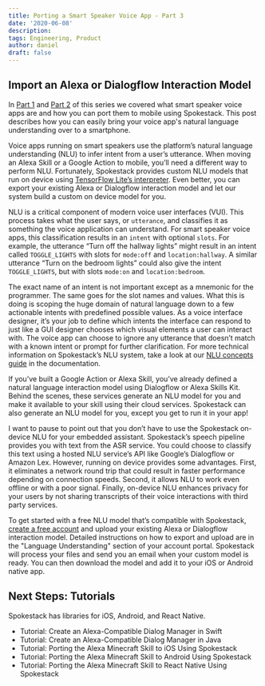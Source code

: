 ```yaml
---
title: Porting a Smart Speaker Voice App - Part 3
date: '2020-06-08'
description:
tags: Engineering, Product
author: daniel
draft: false
---
```


## Import an Alexa or Dialogflow Interaction Model

In [Part 1](/blog/porting-a-smart-speaker-voice-app-to-mobile-part-1) and [Part 2](/blog/porting-a-smart-speaker-voice-app-to-mobile-part-2) of this series we covered what smart speaker voice apps are and how you can port them to mobile using Spokestack. This post describes how you can easily bring your voice app's natural language understanding over to a smartphone.

Voice apps running on smart speakers use the platform’s natural language understanding (NLU) to infer intent from a user’s utterance. When moving an Alexa Skill or a Google Action to mobile, you’ll need a different way to perform NLU. Fortunately, Spokestack provides custom NLU models that run on device using [TensorFlow Lite’s interpreter](https://www.tensorflow.org/lite). Even better, you can export your existing Alexa or Dialogflow interaction model and let our system build a custom on device model for you.

NLU is a critical component of modern voice user interfaces (VUI). This process takes what the user says, or `utterance`, and classifies it as something the voice application can understand. For smart speaker voice apps, this classification results in an `intent` with optional `slots`. For example, the utterance “Turn off the hallway lights” might result in an intent called `TOGGLE_LIGHTS` with slots for `mode:off` and `location:hallway`. A similar utterance “Turn on the bedroom lights” could also give the intent `TOGGLE_LIGHTS`, but with slots `mode:on` and `location:bedroom`.

The exact name of an intent is not important except as a mnemonic for the programmer. The same goes for the slot names and values. What this is doing is scoping the huge domain of natural language down to a few actionable intents with predefined possible values. As a voice interface designer, it’s your job to define which intents the interface can respond to just like a GUI designer chooses which visual elements a user can interact with. The voice app can choose to ignore any utterance that doesn’t match with a known intent or prompt for further clarification. For more technical information on Spokestack’s NLU system, take a look at our [NLU concepts guide](/docs/Concepts/nlu) in the documentation.

If you’ve built a Google Action or Alexa Skill, you’ve already defined a natural language interaction model using Dialogflow or Alexa Skills Kit. Behind the scenes, these services generate an NLU model for you and make it available to your skill using their cloud services. Spokestack can also generate an NLU model for you, except you get to run it in your app!

I want to pause to point out that you don’t have to use the Spokestack on-device NLU for your embedded assistant. Spokestack’s speech pipeline provides you with text from the ASR service. You could choose to classify this text using a hosted NLU service’s API like Google’s Dialogflow or Amazon Lex. However, running on device provides some advantages. First, it eliminates a network round trip that could result in faster performance depending on connection speeds. Second, it allows NLU to work even offline or with a poor signal. Finally, on-device NLU enhances privacy for your users by not sharing transcripts of their voice interactions with third party services.

To get started with a free NLU model that’s compatible with Spokestack, [create a free account](/login) and upload your existing Alexa or Dialogflow interaction model. Detailed instructions on how to export and upload are in the "Language Understanding" section of your account portal. Spokestack will process your files and send you an email when your custom model is ready. You can then download the model and add it to your iOS or Android native app.

## Next Steps: Tutorials

Spokestack has libraries for iOS, Android, and React Native.

- Tutorial: Create an Alexa-Compatible Dialog Manager in Swift
- Tutorial: Create an Alexa-Compatible Dialog Manager in Java
- Tutorial: Porting the Alexa Minecraft Skill to iOS Using Spokestack
- Tutorial: Porting the Alexa Minecraft Skill to Android Using Spokestack
- Tutorial: Porting the Alexa Minecraft Skill to React Native Using Spokestack
